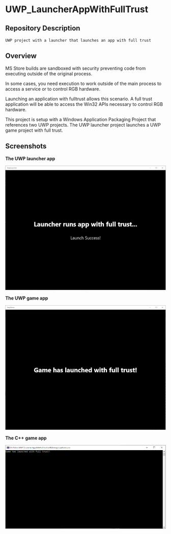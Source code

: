 # UWP_LauncherAppWithFullTrust

## Repository Description

```
UWP project with a launcher that launches an app with full trust
```

## Overview

MS Store builds are sandboxed with security preventing code from executing outside of the original process.

In some cases, you need execution to work outside of the main process to access a service or to control RGB hardware.

Launching an application with fulltrust allows this scenario. A full trust application will be able to access the Win32 APIs necessary to control RGB hardware.

This project is setup with a Windows Application Packaging Project that references two UWP projects. The UWP launcher project launches a UWP game project with full trust.

## Screenshots

**The UWP launcher app**

![image_1](images/image_1.png)

**The UWP game app**

![image_2](images/image_2.png)

**The C++ game app**

![image_3](images/image_3.png)
